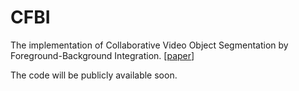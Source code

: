 # CFBI
The implementation of Collaborative Video Object Segmentation by Foreground-Background Integration. [[paper](https://arxiv.org/abs/2003.08333)]

The code will be publicly available soon.
